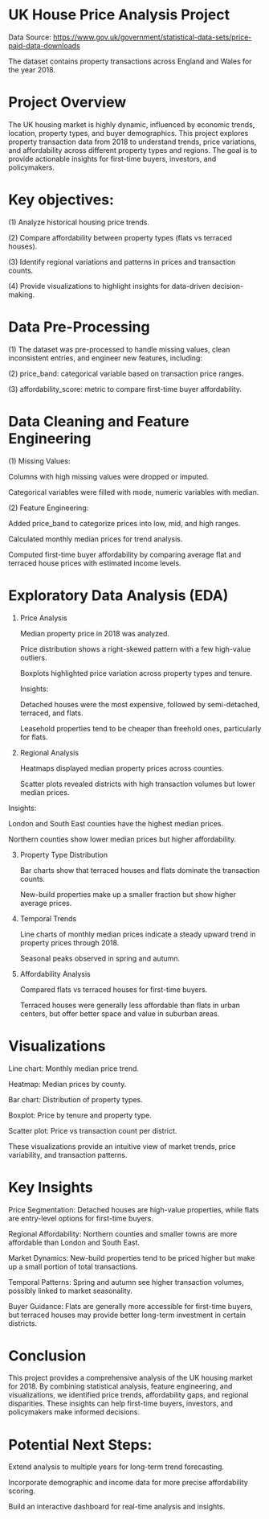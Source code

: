 # UK House Price Analysis Project

Data Source: https://www.gov.uk/government/statistical-data-sets/price-paid-data-downloads

The dataset contains property transactions across England and Wales for the year 2018.


# Project Overview

The UK housing market is highly dynamic, influenced by economic trends, location, property types, and buyer demographics. This project explores property transaction data from 2018 to understand trends, price variations, and affordability across different property types and regions. The goal is to provide actionable insights for first-time buyers, investors, and policymakers.


# Key objectives:

   (1) Analyze historical housing price trends.
  
   (2) Compare affordability between property types (flats vs terraced houses).
  
   (3) Identify regional variations and patterns in prices and transaction counts.
  
   (4) Provide visualizations to highlight insights for data-driven decision-making.



# Data Pre-Processing

  (1) The dataset was pre-processed to handle missing values, clean inconsistent entries, and engineer new features, including:

  (2) price_band: categorical variable based on transaction price ranges.

  (3) affordability_score: metric to compare first-time buyer affordability.



# Data Cleaning and Feature Engineering

  (1) Missing Values:
  
   Columns with high missing values were dropped or imputed.

   Categorical variables were filled with mode, numeric variables with median.


  (2) Feature Engineering:
  
   Added price_band to categorize prices into low, mid, and high ranges.
   
   Calculated monthly median prices for trend analysis.
   
   Computed first-time buyer affordability by comparing average flat and terraced house prices with estimated income levels.



# Exploratory Data Analysis (EDA)

1. Price Analysis

   Median property price in 2018 was analyzed.
   
   Price distribution shows a right-skewed pattern with a few high-value outliers.
   
   Boxplots highlighted price variation across property types and tenure.

   Insights:
   
   Detached houses were the most expensive, followed by semi-detached, terraced, and flats.
    
   Leasehold properties tend to be cheaper than freehold ones, particularly for flats.



2. Regional Analysis

   Heatmaps displayed median property prices across counties.
   
   Scatter plots revealed districts with high transaction volumes but lower median prices.

  Insights:
  
  London and South East counties have the highest median prices.
  
  Northern counties show lower median prices but higher affordability.



3. Property Type Distribution

    Bar charts show that terraced houses and flats dominate the transaction counts.
    
    New-build properties make up a smaller fraction but show higher average prices.



4. Temporal Trends

    Line charts of monthly median prices indicate a steady upward trend in property prices through 2018.
    
    Seasonal peaks observed in spring and autumn.



5. Affordability Analysis

    Compared flats vs terraced houses for first-time buyers.
    
    Terraced houses were generally less affordable than flats in urban centers, but offer better space and value in suburban areas.



# Visualizations

  Line chart: Monthly median price trend.
  
  Heatmap: Median prices by county.
  
  Bar chart: Distribution of property types.
  
  Boxplot: Price by tenure and property type.
  
  Scatter plot: Price vs transaction count per district.

These visualizations provide an intuitive view of market trends, price variability, and transaction patterns.




# Key Insights

  Price Segmentation: Detached houses are high-value properties, while flats are entry-level options for first-time buyers.
  
  Regional Affordability: Northern counties and smaller towns are more affordable than London and South East.
  
  Market Dynamics: New-build properties tend to be priced higher but make up a small portion of total transactions.
  
  Temporal Patterns: Spring and autumn see higher transaction volumes, possibly linked to market seasonality.
  
  Buyer Guidance: Flats are generally more accessible for first-time buyers, but terraced houses may provide better long-term investment in certain districts.



# Conclusion

This project provides a comprehensive analysis of the UK housing market for 2018. By combining statistical analysis, feature engineering, and visualizations, we identified price trends, affordability gaps, and regional disparities. These insights can help first-time buyers, investors, and policymakers make informed decisions.



# Potential Next Steps:

Extend analysis to multiple years for long-term trend forecasting.

Incorporate demographic and income data for more precise affordability scoring.

Build an interactive dashboard for real-time analysis and insights.
